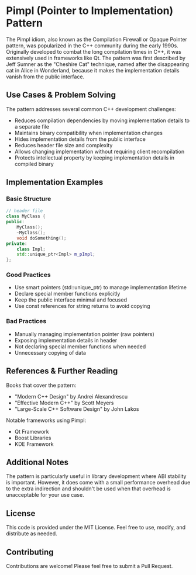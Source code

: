 # Pimpl (Pointer to Implementation) Pattern

The Pimpl idiom, also known as the Compilation Firewall or Opaque Pointer pattern, was popularized in the C++ community during the early 1990s. Originally developed to combat the long compilation times in C++, it was extensively used in frameworks like Qt. The pattern was first described by Jeff Sumner as the "Cheshire Cat" technique, named after the disappearing cat in Alice in Wonderland, because it makes the implementation details vanish from the public interface.

## Use Cases & Problem Solving

The pattern addresses several common C++ development challenges:
- Reduces compilation dependencies by moving implementation details to a separate file
- Maintains binary compatibility when implementation changes
- Hides implementation details from the public interface
- Reduces header file size and complexity
- Allows changing implementation without requiring client recompilation
- Protects intellectual property by keeping implementation details in compiled binary

## Implementation Examples

### Basic Structure
```cpp
// header file
class MyClass {
public:
    MyClass();
    ~MyClass();
    void doSomething();
private:
    class Impl;
    std::unique_ptr<Impl> m_pImpl;
};
```

### Good Practices
- Use smart pointers (std::unique_ptr) to manage implementation lifetime
- Declare special member functions explicitly
- Keep the public interface minimal and focused
- Use const references for string returns to avoid copying

### Bad Practices
- Manually managing implementation pointer (raw pointers)
- Exposing implementation details in header
- Not declaring special member functions when needed
- Unnecessary copying of data

## References & Further Reading

Books that cover the pattern:
- "Modern C++ Design" by Andrei Alexandrescu
- "Effective Modern C++" by Scott Meyers
- "Large-Scale C++ Software Design" by John Lakos

Notable frameworks using Pimpl:
- Qt Framework
- Boost Libraries
- KDE Framework

## Additional Notes

The pattern is particularly useful in library development where ABI stability is important. However, it does come with a
small performance overhead due to the extra indirection and shouldn't be used when that overhead is unacceptable for your use case.

## License

This code is provided under the MIT License. Feel free to use, modify, and distribute as needed.

## Contributing

Contributions are welcome! Please feel free to submit a Pull Request.
